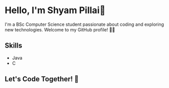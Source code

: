 # Hello, I'm Shyam Pillai👋

I'm a BSc Computer Science student passionate about coding and exploring new technologies. Welcome to my GitHub profile! 👨‍💻

## Skills

- Java
- C
## Let's Code Together! 🚀

